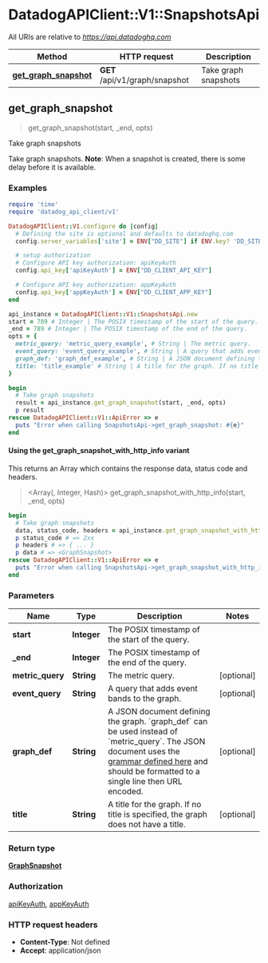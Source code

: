 # DatadogAPIClient::V1::SnapshotsApi

All URIs are relative to *https://api.datadoghq.com*

| Method | HTTP request | Description |
| ------ | ------------ | ----------- |
| [**get_graph_snapshot**](SnapshotsApi.md#get_graph_snapshot) | **GET** /api/v1/graph/snapshot | Take graph snapshots |


## get_graph_snapshot

> <GraphSnapshot> get_graph_snapshot(start, _end, opts)

Take graph snapshots

Take graph snapshots. **Note**: When a snapshot is created, there is some delay before it is available.

### Examples

```ruby
require 'time'
require 'datadog_api_client/v1'

DatadogAPIClient::V1.configure do |config|
  # Defining the site is optional and defaults to datadoghq.com
  config.server_variables['site'] = ENV["DD_SITE"] if ENV.key? 'DD_SITE'

  # setup authorization
  # Configure API key authorization: apiKeyAuth
  config.api_key['apiKeyAuth'] = ENV["DD_CLIENT_API_KEY"]

  # Configure API key authorization: appKeyAuth
  config.api_key['appKeyAuth'] = ENV["DD_CLIENT_APP_KEY"]
end

api_instance = DatadogAPIClient::V1::SnapshotsApi.new
start = 789 # Integer | The POSIX timestamp of the start of the query.
_end = 789 # Integer | The POSIX timestamp of the end of the query.
opts = {
  metric_query: 'metric_query_example', # String | The metric query.
  event_query: 'event_query_example', # String | A query that adds event bands to the graph.
  graph_def: 'graph_def_example', # String | A JSON document defining the graph. `graph_def` can be used instead of `metric_query`. The JSON document uses the [grammar defined here](https://docs.datadoghq.com/graphing/graphing_json/#grammar) and should be formatted to a single line then URL encoded.
  title: 'title_example' # String | A title for the graph. If no title is specified, the graph does not have a title.
}

begin
  # Take graph snapshots
  result = api_instance.get_graph_snapshot(start, _end, opts)
  p result
rescue DatadogAPIClient::V1::ApiError => e
  puts "Error when calling SnapshotsApi->get_graph_snapshot: #{e}"
end
```

#### Using the get_graph_snapshot_with_http_info variant

This returns an Array which contains the response data, status code and headers.

> <Array(<GraphSnapshot>, Integer, Hash)> get_graph_snapshot_with_http_info(start, _end, opts)

```ruby
begin
  # Take graph snapshots
  data, status_code, headers = api_instance.get_graph_snapshot_with_http_info(start, _end, opts)
  p status_code # => 2xx
  p headers # => { ... }
  p data # => <GraphSnapshot>
rescue DatadogAPIClient::V1::ApiError => e
  puts "Error when calling SnapshotsApi->get_graph_snapshot_with_http_info: #{e}"
end
```

### Parameters

| Name | Type | Description | Notes |
| ---- | ---- | ----------- | ----- |
| **start** | **Integer** | The POSIX timestamp of the start of the query. |  |
| **_end** | **Integer** | The POSIX timestamp of the end of the query. |  |
| **metric_query** | **String** | The metric query. | [optional] |
| **event_query** | **String** | A query that adds event bands to the graph. | [optional] |
| **graph_def** | **String** | A JSON document defining the graph. &#x60;graph_def&#x60; can be used instead of &#x60;metric_query&#x60;. The JSON document uses the [grammar defined here](https://docs.datadoghq.com/graphing/graphing_json/#grammar) and should be formatted to a single line then URL encoded. | [optional] |
| **title** | **String** | A title for the graph. If no title is specified, the graph does not have a title. | [optional] |

### Return type

[**GraphSnapshot**](GraphSnapshot.md)

### Authorization

[apiKeyAuth](README.md#apiKeyAuth), [appKeyAuth](README.md#appKeyAuth)

### HTTP request headers

- **Content-Type**: Not defined
- **Accept**: application/json

